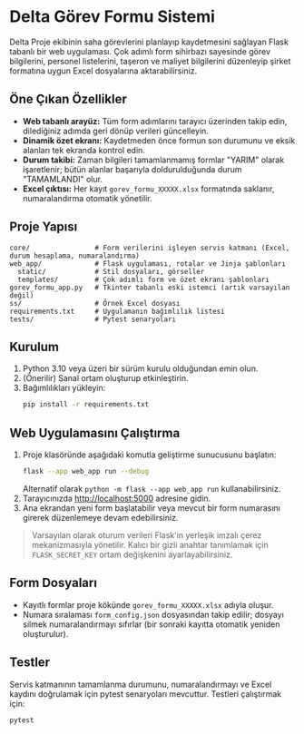 # Delta Görev Formu Sistemi

Delta Proje ekibinin saha görevlerini planlayıp kaydetmesini sağlayan Flask tabanlı bir web uygulaması.
Çok adımlı form sihirbazı sayesinde görev bilgilerini, personel listelerini, taşeron ve maliyet
bilgilerini düzenleyip şirket formatına uygun Excel dosyalarına aktarabilirsiniz.

## Öne Çıkan Özellikler
- **Web tabanlı arayüz:** Tüm form adımlarını tarayıcı üzerinden takip edin, dilediğiniz adımda
geri dönüp verileri güncelleyin.
- **Dinamik özet ekranı:** Kaydetmeden önce formun son durumunu ve eksik alanları tek ekranda kontrol edin.
- **Durum takibi:** Zaman bilgileri tamamlanmamış formlar "YARIM" olarak işaretlenir; bütün alanlar
başarıyla doldurulduğunda durum "TAMAMLANDI" olur.
- **Excel çıktısı:** Her kayıt `gorev_formu_XXXXX.xlsx` formatında saklanır, numaralandırma otomatik yönetilir.

## Proje Yapısı
```
core/                # Form verilerini işleyen servis katmanı (Excel, durum hesaplama, numaralandırma)
web_app/             # Flask uygulaması, rotalar ve Jinja şablonları
  static/            # Stil dosyaları, görseller
  templates/         # Çok adımlı form ve özet ekranı şablonları
gorev_formu_app.py   # Tkinter tabanlı eski istemci (artık varsayılan değil)
ss/                  # Örnek Excel dosyası
requirements.txt     # Uygulamanın bağımlılık listesi
tests/               # Pytest senaryoları
```

## Kurulum
1. Python 3.10 veya üzeri bir sürüm kurulu olduğundan emin olun.
2. (Önerilir) Sanal ortam oluşturup etkinleştirin.
3. Bağımlılıkları yükleyin:
   ```bash
   pip install -r requirements.txt
   ```

## Web Uygulamasını Çalıştırma
1. Proje klasöründe aşağıdaki komutla geliştirme sunucusunu başlatın:
   ```bash
   flask --app web_app run --debug
   ```
   Alternatif olarak `python -m flask --app web_app run` kullanabilirsiniz.
2. Tarayıcınızda [http://localhost:5000](http://localhost:5000) adresine gidin.
3. Ana ekrandan yeni form başlatabilir veya mevcut bir form numarasını girerek düzenlemeye devam edebilirsiniz.

> Varsayılan olarak oturum verileri Flask'in yerleşik imzalı çerez mekanizmasıyla yönetilir.
> Kalıcı bir gizli anahtar tanımlamak için `FLASK_SECRET_KEY` ortam değişkenini ayarlayabilirsiniz.

## Form Dosyaları
- Kayıtlı formlar proje kökünde `gorev_formu_XXXXX.xlsx` adıyla oluşur.
- Numara sıralaması `form_config.json` dosyasından takip edilir; dosyayı silmek numaralandırmayı sıfırlar
  (bir sonraki kayıtta otomatik yeniden oluşturulur).

## Testler
Servis katmanının tamamlanma durumunu, numaralandırmayı ve Excel kaydını doğrulamak için pytest
senaryoları mevcuttur. Testleri çalıştırmak için:
```bash
pytest
```
